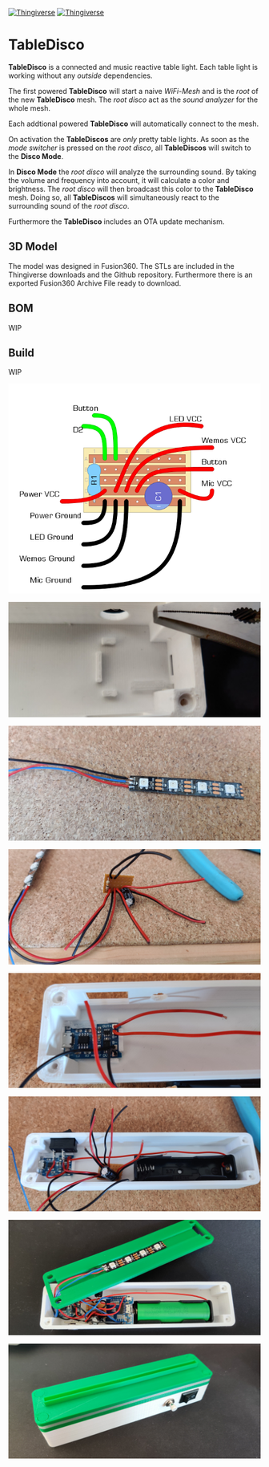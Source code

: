 [![Thingiverse](https://img.shields.io/badge/Thingiverse-TableDisco-blue.svg)](https://www.thingiverse.com/thing:3671784)
[![Thingiverse](https://img.shields.io/badge/Github-TableDisco-brightgreen.svg)](https://github.com/geaz/tableDisco)

# TableDisco
**TableDisco** is a connected and music reactive table light. Each table light is working without any *outside* dependencies. 

The first powered **TableDisco** will start a naive *WiFi-Mesh* and is the *root* of the new **TableDisco** mesh. The *root disco* act as the *sound analyzer* for the whole mesh.

Each addtional powered **TableDisco** will automatically connect to the mesh.

On activation the **TableDiscos** are *only* pretty table lights. As soon as
the *mode switcher* is pressed on the *root disco*, all **TableDiscos** will switch to the **Disco Mode**.

In **Disco Mode** the *root disco* will analyze the surrounding sound. By taking the volume and frequency into account, it will calculate a color and brightness. The *root disco* will then broadcast this color to the **TableDisco** mesh. Doing so, all **TableDiscos** will simultaneously react to the surrounding sound of the *root disco*.

Furthermore the **TableDisco** includes an OTA update mechanism.

## 3D Model
The model was designed in Fusion360. The STLs are included in the Thingiverse downloads and the Github repository. Furthermore there is an exported Fusion360 Archive File ready to download.

## BOM

WIP

## Build

WIP

![TableDisco - VeroBoard](https://raw.githubusercontent.com/geaz/tableDisco/master/images/VeroBoard.png)

![TableDisco - 1](https://raw.githubusercontent.com/geaz/tableDisco/master/images/1.jpg)

![TableDisco - 2](https://raw.githubusercontent.com/geaz/tableDisco/master/images/2.jpg)

![TableDisco - 3](https://raw.githubusercontent.com/geaz/tableDisco/master/images/3.jpg)

![TableDisco - 4](https://raw.githubusercontent.com/geaz/tableDisco/master/images/4.jpg)

![TableDisco - 5](https://raw.githubusercontent.com/geaz/tableDisco/master/images/5.jpg)

![TableDisco - 6](https://raw.githubusercontent.com/geaz/tableDisco/master/images/6.jpg)

![TableDisco - 7](https://raw.githubusercontent.com/geaz/tableDisco/master/images/7.jpg)